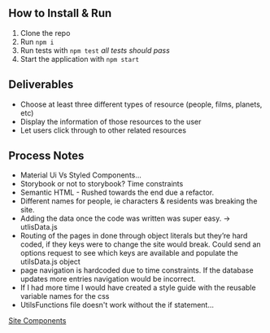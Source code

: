 ## How to Install & Run

1. Clone the repo
2. Run `npm i`
3. Run tests with `npm test` *all tests should pass*
4. Start the application with `npm start`


## Deliverables

- Choose at least three different types of resource (people, films, planets, etc)
- Display the information of those resources to the user
- Let users click through to other related resources

## Process Notes
- Material Ui Vs Styled Components...
- Storybook or not to storybook? Time constraints
- Semantic HTML - Rushed towards the end due a refactor.
- Different names for people, ie characters & residents was breaking the site.
- Adding the data once the code was written was super easy. → utlisData.js
- Routing of the pages in done through object literals but they’re hard coded, if they keys were to change the site would break. Could send an options request to see which keys are available and populate the utilsData.js object
- page navigation is hardcoded due to time constraints. If the database updates more entries navigation would be incorrect.
- If I had more time I would have created a style guide with the reusable variable names for the css
- UtilsFunctions file doesn't work without the if statement...

[Site Components](https://www.notion.so/425e70fb96354f1f8299e2bfeddcf7fc)